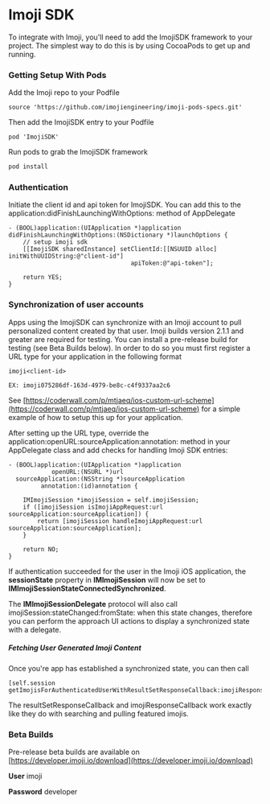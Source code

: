 # Imoji SDK

To integrate with Imoji, you'll need to add the ImojiSDK framework to your project. The simplest way to do this is by using CocoaPods to get up and running.


### Getting Setup With Pods

Add the Imoji repo to your Podfile

```
source 'https://github.com/imojiengineering/imoji-pods-specs.git'
```

Then add the ImojiSDK entry to your Podfile

```
pod 'ImojiSDK'
```

Run pods to grab the ImojiSDK framework

```bash
pod install
```

### Authentication

Initiate the client id and api token for ImojiSDK. You can add this to the application:didFinishLaunchingWithOptions: method of AppDelegate

```
- (BOOL)application:(UIApplication *)application didFinishLaunchingWithOptions:(NSDictionary *)launchOptions {
    // setup imoji sdk
    [[ImojiSDK sharedInstance] setClientId:[[NSUUID alloc] initWithUUIDString:@"client-id"]
                                  apiToken:@"api-token"];

    return YES;
}
```

### Synchronization of user accounts

Apps using the ImojiSDK can synchronize with an Imoji account to pull personalized content created by that user. Imoji builds version 2.1.1 and greater are required for testing. You can install a pre-release build for testing (see Beta Builds below). In order to do so you must first register a URL type for your application in the following format

```
imoji<client-id>

EX: imoji075286df-163d-4979-be8c-c4f9337aa2c6
```

See [https://coderwall.com/p/mtjaeq/ios-custom-url-scheme](https://coderwall.com/p/mtjaeq/ios-custom-url-scheme) for a simple example of how to setup this up for your application.

After setting up the URL type, override the application:openURL:sourceApplication:annotation: method in your AppDelegate class and add checks for handling Imoji SDK entries:

```
- (BOOL)application:(UIApplication *)application
            openURL:(NSURL *)url
  sourceApplication:(NSString *)sourceApplication
         annotation:(id)annotation {
    
    IMImojiSession *imojiSession = self.imojiSession;
    if ([imojiSession isImojiAppRequest:url sourceApplication:sourceApplication]) {
        return [imojiSession handleImojiAppRequest:url sourceApplication:sourceApplication];
    }

    return NO;
}
```

If authentication succeeded for the user in the Imoji iOS application, the **sessionState** property in **IMImojiSession** will now be set to **IMImojiSessionStateConnectedSynchronized**. 

The **IMImojiSessionDelegate** protocol will also call imojiSession:stateChanged:fromState: when this state changes, therefore you can perform the approach UI actions to display a synchronized state with a delegate.

##### Fetching User Generated Imoji Content

Once you're app has established a synchronized state, you can then call

```
[self.session getImojisForAuthenticatedUserWithResultSetResponseCallback:imojiResponseCallback:]
```

The resultSetResponseCallback and imojiResponseCallback work exactly like they do with searching and pulling featured imojis.

### Beta Builds

Pre-release beta builds are available on [https://developer.imoji.io/download](https://developer.imoji.io/download) 

**User** imoji

**Password** developer
